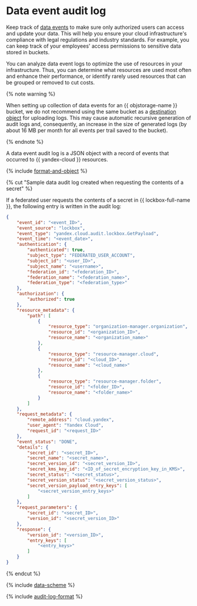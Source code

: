 # Data event audit log

Keep track of [data events](events-data-plane.md) to make sure only authorized users can access and update your data. This will help you ensure your cloud infrastructure's compliance with legal regulations and industry standards. For example, you can keep track of your employees' access permissions to sensitive data stored in buckets.

You can analyze data event logs to optimize the use of resources in your infrastructure. Thus, you can determine what resources are used most often and enhance their performance, or identify rarely used resources that can be grouped or removed to cut costs.

{% note warning %}

When setting up collection of data events for an {{ objstorage-name }} bucket, we do not recommend using the same bucket as a [destination object](./trail.md#target) for uploading logs. This may cause automatic recursive generation of audit logs and, consequently, an increase in the size of generated logs (by about 16 MB per month for all events per trail saved to the bucket).

{% endnote %}

A data event audit log is a JSON object with a record of events that occurred to {{ yandex-cloud }} resources.

{% include [format-and-object](../../_includes/audit-trails/format-and-object.md) %}

{% cut "Sample data audit log created when requesting the contents of a secret" %}

If a federated user requests the contents of a secret in {{ lockbox-full-name }}, the following entry is written in the audit log:

```json
{
    "event_id": "<event_ID>",
    "event_source": "lockbox",
    "event_type": "yandex.cloud.audit.lockbox.GetPayload",
    "event_time": "<event_date>",
    "authentication": {
        "authenticated": true,
        "subject_type": "FEDERATED_USER_ACCOUNT",
        "subject_id": "<user_ID>",
        "subject_name": "<username>",
        "federation_id": "<federation_ID>",
        "federation_name": "<federation_name>",
        "federation_type": "<federation_type>"
    },
    "authorization": {
        "authorized": true
    },
    "resource_metadata": {
        "path": [
            {
                "resource_type": "organization-manager.organization",
                "resource_id": "<organization_ID>",
                "resource_name": "<organization_name>"
            },
            {
                "resource_type": "resource-manager.cloud",
                "resource_id": "<cloud_ID>",
                "resource_name": "<cloud_name>"
            },
            {
                "resource_type": "resource-manager.folder",
                "resource_id": "<folder_ID>",
                "resource_name": "<folder_name>"
            }
        ]
    },
    "request_metadata": {
        "remote_address": "cloud.yandex",
        "user_agent": "Yandex Cloud",
        "request_id": "<request_ID>"
    },
    "event_status": "DONE",
    "details": {
        "secret_id": "<secret_ID>",
        "secret_name": "<secret_name>",
        "secret_version_id": "<secret_version_ID>",
        "secret_kms_key_id": "<ID_of_secret_encryption_key_in_KMS>",
        "secret_status": "<secret_status>",
        "secret_version_status": "<secret_version_status>",
        "secret_version_payload_entry_keys": [
            "<secret_version_entry_keys>"
        ]
    },
    "request_parameters": {
        "secret_id": "<secret_ID>",
        "version_id": "<secret_version_ID>"
    },
    "response": {
        "version_id": "<version_ID>",
        "entry_keys": [
            "<entry_keys>"
        ]
    }
}
```
{% endcut %}

{% include [data-scheme](../../_includes/audit-trails/data-scheme.md) %}

{% include [audit-log-format](../../_includes/audit-trails/audit-log-format.md) %}